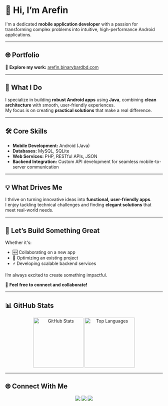# 👋 Hi, I’m Arefin  

I'm a dedicated **mobile application developer** with a passion for transforming complex problems into intuitive, high-performance Android applications.

---

## 🌐 Portfolio  
🔗 **Explore my work:** [arefin.binarybardbd.com](https://arefin.binarybardbd.com)

---

## 📱 What I Do  
I specialize in building **robust Android apps** using **Java**, combining **clean architecture** with smooth, user-friendly experiences.  
My focus is on creating **practical solutions** that make a real difference.  

---

## 🛠️ Core Skills  
- **Mobile Development:** Android (Java)  
- **Databases:** MySQL, SQLite  
- **Web Services:** PHP, RESTful APIs, JSON  
- **Backend Integration:** Custom API development for seamless mobile-to-server communication  

---

## 💡 What Drives Me  
I thrive on turning innovative ideas into **functional, user-friendly apps**.  
I enjoy tackling technical challenges and finding **elegant solutions** that meet real-world needs.

---

## 🚀 Let’s Build Something Great  
Whether it's:
- 🆕 Collaborating on a new app  
- 🔧 Optimizing an existing project  
- ⚡ Developing scalable backend services  

I’m always excited to create something impactful.  

📩 **Feel free to connect and collaborate!**

---

## 📊 GitHub Stats  
<p align="center">
  <img src="https://github-readme-stats.vercel.app/api?username=arefin-nabil&show_icons=true&theme=tokyonight" alt="GitHub Stats" height="160px" />
  <img src="https://github-readme-stats.vercel.app/api/top-langs/?username=arefin-nabil&layout=compact&theme=tokyonight" alt="Top Languages" height="160px"/>
</p>

---

## 🌐 Connect With Me  
<p align="center">
  <a href="https://arefin.binarybardbd.com/"><img src="https://img.shields.io/badge/Portfolio-%230077B5.svg?&style=for-the-badge&logo=google-chrome&logoColor=white" /></a>
  <a href="mailto:nurularefinnabil@gmail.com"><img src="https://img.shields.io/badge/Email-%23EA4335.svg?&style=for-the-badge&logo=gmail&logoColor=white" /></a>
  <a href="[https://www.linkedin.com/in/n-arefin-nabil](https://www.linkedin.com/in/n-arefin-nabil/)"><img src="https://img.shields.io/badge/LinkedIn-%230077B5.svg?&style=for-the-badge&logo=linkedin&logoColor=white" /></a>
</p>
